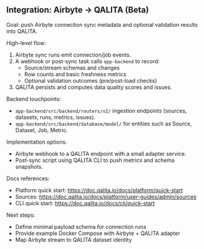 ## Integration: Airbyte → QALITA (Beta)

Goal: push Airbyte connection sync metadata and optional validation results into QALITA.

High-level flow:

1. Airbyte sync runs emit connection/job events.
2. A webhook or post-sync task calls `app-backend` to record:
   - Source/stream schemas and changes
   - Row counts and basic freshness metrics
   - Optional validation outcomes (pre/post-load checks)
3. QALITA persists and computes data quality scores and issues.

Backend touchpoints:

- `app-backend/src/backend/routers/v2/` ingestion endpoints (sources, datasets, runs, metrics, issues).
- `app-backend/src/backend/database/model/` for entities such as Source, Dataset, Job, Metric.

Implementation options:

- Airbyte webhook to a QALITA endpoint with a small adapter service.
- Post-sync script using QALITA CLI to push metrics and schema snapshots.

Docs references:

- Platform quick start: https://doc.qalita.io/docs/platform/quick-start
- Sources: https://doc.qalita.io/docs/platform/user-guides/admin/sources
- CLI quick start: https://doc.qalita.io/docs/cli/quick-start

Next steps:

- Define minimal payload schema for connection runs
- Provide example Docker Compose with Airbyte + QALITA adapter
- Map Airbyte stream to QALITA dataset identity


